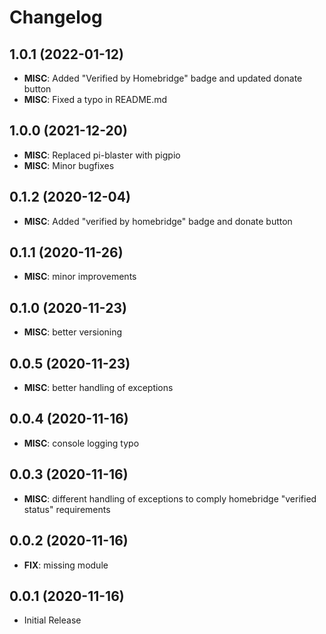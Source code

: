 # Changelog

## 1.0.1 (2022-01-12)
-	**MISC**: Added "Verified by Homebridge" badge and updated donate button
-	**MISC**: Fixed a typo in README.md

## 1.0.0 (2021-12-20)
-	**MISC**: Replaced pi-blaster with pigpio
-	**MISC**: Minor bugfixes

## 0.1.2 (2020-12-04)
-	**MISC**: Added "verified by homebridge" badge and donate button

## 0.1.1 (2020-11-26)
-	**MISC**: minor improvements

## 0.1.0 (2020-11-23)
-	**MISC**: better versioning

## 0.0.5 (2020-11-23)
-	**MISC**: better handling of exceptions

## 0.0.4 (2020-11-16)
-	**MISC**: console logging typo

## 0.0.3 (2020-11-16)
-	**MISC**: different handling of exceptions to comply homebridge "verified status" requirements

## 0.0.2 (2020-11-16)
-	**FIX**: missing module

## 0.0.1 (2020-11-16)
-	Initial Release

